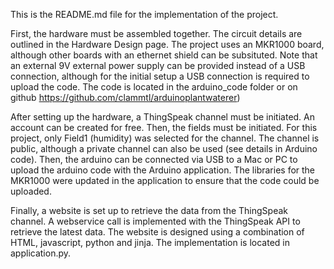 This is the README.md file for the implementation of the project.

First, the hardware must be assembled together. The circuit details are outlined in the Hardware Design page. The project uses an MKR1000 board, although
other boards with an ethernet shield can be subsituted. Note that an external 9V external power supply can be provided instead of a USB connection, although
for the initial setup a USB connection is required to upload the code. The code is located in the arduino_code folder or on github https://github.com/clammtl/arduinoplantwaterer)

After setting up the hardware, a ThingSpeak channel must be initiated. An account can be created for free. Then, the fields must be initiated.
For this project, only Field1 (humidity) was selected for the channel. The channel is public, although a private channel can also be used (see details in Arduino code).
Then, the arduino can be connected via USB to a Mac or PC to upload the arduino code with the Arduino application. The libraries for the MKR1000 were updated
in the application to ensure that the code could be uploaded.

Finally, a website is set up to retrieve the data from the ThingSpeak channel. A webservice call is implemented with the ThingSpeak API to retrieve the latest data.
The website is designed using a combination of HTML, javascript, python and jinja. The implementation is located in application.py.